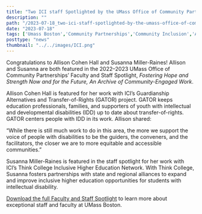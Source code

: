 ```yaml
---
title: "Two ICI staff Spotlighted by the UMass Office of Community Partnerships"
description: ""
path: "/2023-07-18_two-ici-staff-spotlighted-by-the-umass-office-of-community-partnerships"
date: "2023-07-18"
tags: ['Umass Boston','Community Partnerships','Community Inclusion','A2g','Inclusive Education']
posttype: "news"
thumbnail: "../../images/ICI.png"
---
```



Congratulations to Allison Cohen Hall and Susanna Miller-Raines! Allison and Susanna are both featured in the 2022–2023 UMass Office of Community Partnerships’ Faculty and Staff Spotlight, _Fostering Hope and Strength Now and for the Future, An Archive of Community-Engaged Work_.

Allison Cohen Hall is featured for her work with ICI’s Guardianship Alternatives and Transfer-of-Rights (GATOR) project. GATOR keeps education professionals, families, and supporters of youth with intellectual and developmental disabilities (IDD) up to date about transfer-of-rights. GATOR centers people with IDD in its work. Allison shared:

“While there is still much work to do in this area, the more we support the voice of people with disabilities to be the guiders, the conveners, and the facilitators, the closer we are to more equitable and accessible communities.”

Susanna Miller-Raines is featured in the staff spotlight for her work with ICI’s Think College Inclusive Higher Education Network. With Think College, Susanna fosters partnerships with state and regional alliances to expand and improve inclusive higher education opportunities for students with intellectual disability.

[Download the full Faculty and Staff Spotlight](https://drive.google.com/file/d/1nwIdjdgnFeLqer9o2IuZuGrQAeYriJzg/view) to learn more about exceptional staff and faculty at UMass Boston.